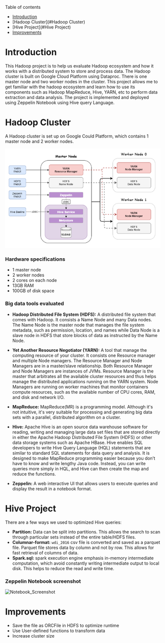 Table of contents
* [Introduction](#Introduction)
* [Hadoop Cluster](#Hadoop Cluster) 
* [Hive Project](#Hive Project)
* [Improvements](#Improvements)

# Introduction
This Hadoop project is to help us evaluate Hadoop ecosystem and how it works with a distributed system to 
store and process data. The Hadoop cluster is built on Google Cloud Platform using Dataproc. There is one master node
and two worker nodes in the cluster. This project allows me to get familiar with the hadoop ecosystem and learn
how to use its components such as Hadoop MapReduce, Hive, YARN, etc to perform data extraction and data
analysis. The project is implemented and deployed using Zeppelin Notebook using Hive query Language.

# Hadoop Cluster
A Hadoop cluster is set up on Google Could Platform, which contains 1 master node and 2 worker nodes.

![Hadoop_architecture](./assets/HadoopArchitecture.png)

### Hardware specifications
* 1 master node
* 2 worker nodes
* 2 cores on each node
* 13GB RAM
* 100GB of disk space

### Big data tools evaluated 
* **Hadoop Distributed File System (HDFS):** A distributed file system that comes with Hadoop. It 
  consists a Name Node and many Data nodes. The Name Node is the master node that manages the file 
  system metadata, such as permission, location, and names while Data Node is a slave node in HDFS 
  that store blocks of data as instructed by the Name Node.
  

* **Yet Another Resource Negotiator (YARN):** A tool that manage the computing resource of your cluster.
  It consists one Resource manager and multiple Node managers. The Resource Manager and Node Managers 
  are in a master/slave relationship. Both Resource Manager and Node Managers are instances of JVMs. 
  Resource Manager is the master that arbitrates all the available cluster resources and thus helps 
  manage the distributed applications running on the YARN system. Node Managers are running on worker 
  machines that monitor containers compute resources, such as the available number of CPU cores, RAM, 
  and disk and network I/O. 


* **MapReduce:** MapReduce(MR) is a programming model. Although it's not intuitive, it's very suitable for processing and generating big data sets with a parallel, distributed algorithm on a cluster.


* **Hive:** Apache Hive is an open source data warehouse software for reading, writing and managing 
  large data set files that are stored directly in either the Apache Hadoop Distributed File System (HDFS) 
  or other data storage systems such as Apache HBase. Hive enables SQL developers to write Hive Query 
  Language (HQL) statements that are similar to standard SQL statements for data query and analysis. 
  It is designed to make MapReduce programming easier because you don’t have to know and write lengthy 
  Java code. Instead, you can write queries more simply in HQL, and Hive can then create the map and 
  reduce the functions.


* **Zeppelin:** A web interactive UI that allows users to execute queries and display the result in
a notebook format.

# Hive Project
There are a few ways we used to optimized Hive queries:
* **Partition:** Data can be split into partitions. This allows the search to scan through particular sets 
  instead of the entire table/HDFS files.
* **Columnar-format:** `wdi_2016` csv file is converted and saved as a parquet file. Parquet file stores
  data by column and not by row. This allows for fast retrieval of columns of data.
* **Spark.sql:** spark execution engine emphasis in-memory intermediate computation, which avoid constantly
writing intermediate output to local disk. This helps to reduce the read and write time.

### Zeppelin Notebook screenshot
![Notebook_Screenshot](./assets/notebook_screenshot.png)

# Improvements
- Save the file as ORCFile in HDFS to optimize runtime
- Use User-defined functions to transform data
- Increase cluster size 